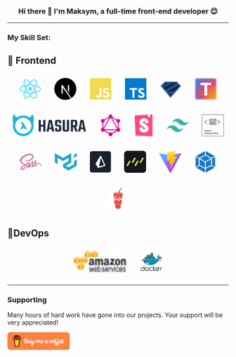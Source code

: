 ### <div align="center">Hi there 👋 I'm Maksym, a full-time front-end developer 😊</div>

---

### My Skill Set:

## 🔹 Frontend

<div align="left" style="display: flex; align-items: center; justify-content: center; gap: 10px; flex-wrap: wrap;">
	<a href="https://reactjs.org/" target="_blank"><img style="margin: 10px" src="icons/react-colored.svg" alt="reactjs" height="50" /></a>
	<a href="https://nextjs.org/" target="_blank"><img style="margin: 10px" src="icons/nextjs-colored.svg" alt="nextjs" height="50" /></a>
	<a href="https://www.javascript.com/" target="_blank"><img style="margin: 10px" src="icons/javascript-colored.svg" alt="javascript" height="50" /></a>  
	<a href="https://www.typescriptlang.org/" target="_blank"><img style="margin: 10px" src="icons/typescript-colored.svg" alt="typescriptlang" height="50" /></a>
	<a href="https://zod.dev/" target="_blank"><img style="margin: 10px" src="icons/zod.svg" alt="zod" height="50" /></a>
	<a href="https://tanstack.com/" target="_blank"><img style="margin: 10px" src="icons/tanstack.svg" alt="tanstack" height="50" /></a>
	<a href="https://hasura.io/" target="_blank"><img style="margin: 10px" src="icons/hasura.svg" alt="hasura" height="50" /></a>
	<a href="https://graphql.org/" target="_blank"><img style="margin: 10px" src="icons/graphql.svg" alt="graphql" height="50" /></a>
	<a href="https://storybook.js.org/" target="_blank"><img style="margin: 10px" src="icons/storybook.svg" alt="storybook" height="50" /></a>
	<a href="https://tailwindcss.com/" target="_blank"><img style="margin: 10px" src="icons/tailwindcss-colored.svg" alt="tailwindcss" height="50" /></a>
	<a href="https://styled-components.com/" target="_blank"><img style="margin: 10px" src="icons/styled-components.svg" alt="styled" height="50" /></a>
	<a href="https://sass-lang.com/" target="_blank"><img style="margin: 10px" src="icons/sass-colored.svg" alt="sass" height="50" /></a>
	<a href="https://mui.com/" target="_blank"><img style="margin: 10px" src="icons/materialui-colored.svg" alt="mui" height="50" /></a>
	<a href="https://www.prisma.io/" target="_blank"><img style="margin: 10px" src="icons/prisma-logo.svg" alt="prisma" height="50" /></a>
	<a href="https://orm.drizzle.team/" target="_blank"><img style="margin: 10px" src="icons/drizzle-orm.svg" alt="drizzle" height="50" /></a>
	<a href="https://vitejs.dev/" target="_blank"><img style="margin: 10px" src="icons/vite-colored.svg" alt="vitejs" height="50" /></a>
	<a href="https://webpack.js.org/" target="_blank"><img style="margin: 10px" src="icons/webpack-colored.svg" alt="webpack" height="50" /></a>
	<a href="https://gulpjs.com/" target="_blank"><img style="margin: 10px" src="icons/gulp-plain.svg" alt="gulpjs" height="50" /></a>
</div>

## 🔹DevOps

<div align="left" style="display: flex; align-items: center; justify-content: center; gap: 10px; flex-wrap: wrap;">
	<a href="https://aws.amazon.com/" target="_blank"><img style="margin: 10px;" src="icons/amazonwebservices-original-wordmark.svg" alt="amazon" height="50" /></a>
	<a href="https://www.docker.com/" target="_blank"><img style="margin: 10px;" src="icons/docker-original-wordmark.svg" alt="docker" height="50" /></a>
</div>

---

### Supporting

Many hours of hard work have gone into our projects. Your support will be very appreciated!

<a href="https://www.buymeacoffee.com/lifinhime" target="_blank"><img src="icons/buymeacoffee-orange.svg" alt="Buy Me A Coffee" style="height: 40px !important;width: 140p !important;"></a>
